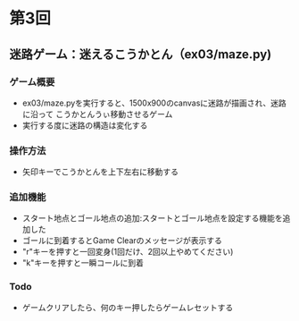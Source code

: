 # 第3回
## 迷路ゲーム：迷えるこうかとん（ex03/maze.py)
### ゲーム概要
- ex03/maze.pyを実行すると、1500x900のcanvasに迷路が描画され、迷路に沿って
こうかとんうぃ移動させるゲーム
- 実行する度に迷路の構造は変化する
### 操作方法
- 矢印キーでこうかとんを上下左右に移動する
### 追加機能
- スタート地点とゴール地点の追加:スタートとゴール地点を設定する機能を追加した
- ゴールに到着するとGame Clearのメッセージが表示する
- "r"キーを押すと一回変身(1回だけ、2回以上やめてください)
- "k"キーを押すと一瞬コールに到着
### Todo
- ゲームクリアしたら、何のキー押したらゲームレセットする